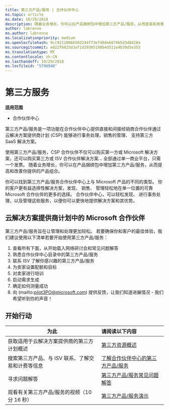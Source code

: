 ```yaml
---
title: 第三方产品/服务 | 合作伙伴中心
ms.topic: article
ms.date: 10/29/2018
description: 随着业务增长，你可以在产品捆绑包中增加第三方产品/服务，从而提高和改善你提供的产品组合。
author: labrenne
ms.author: labrenne
ms.localizationpriority: medium
ms.openlocfilehash: 9cc92120866502244f73efd8de6874b5d3d8428a
ms.sourcegitcommit: ed22f6825d3af1d19385198b4d511e4b39d5e353
ms.translationtype: MT
ms.contentlocale: zh-CN
ms.lasthandoff: 10/29/2018
ms.locfileid: "5796940"
---
```

# <a name="third-party-offers"></a>第三方服务 

**适用范围**

- 合作伙伴中心

第三方产品/服务是一项功能在合作伙伴中心提供直接和间接经销商合作伙伴通过云解决方案提供商计划 (CSP) 能够进行事务处理，销售的管理、 支持第三方 SaaS 解决方案。  

使用第三方产品/服务，CSP 合作伙伴不仅可以购买第一方或 Microsoft 解决方案，还可以购买第三方或 ISV 合作伙伴解决方案… 全部通过单一商业平台，只需一个发票。  随着业务增长，你可以在产品捆绑包中增加第三方产品/服务，从而提高和改善你提供的产品组合。 

你可以找到第三方产品/服务合作伙伴中心上与 Microsoft 产品的不同的类型。 你的客户更有益选择性解决方案，发现、 销售、 管理轻松地在单一位置的可靠 Microsoft 合作伙伴的更多的选择。 合作伙伴中心，可以轻松发现、 进行事务处理，以及管理这些服务，以便你可以更快地提供解决方案和其优势。

## <a name="microsoft-partners-in-the-cloud-solution-provider-program"></a>云解决方案提供商计划中的 Microsoft 合作伙伴

第三方产品/服务旨在让管理和处理更加轻松。 若要确保你和客户的最佳体验，我们建议使用以下清单若要开始使用第三方产品/服务：

1. 查看所有下面，从开始载入网络研讨会和常见问题解答
2. 熟悉合作伙伴中心目录中的第三方产品/服务
3. 联系 ISV 了解你感兴趣的第三方产品/服务
4. 为卖家设置配额和目标
5. 对卖家进行培训
6. 启动需求生成
7. 确定如何测量成功
8. 向 (mailto:pilot3PO@microsoft.com) 提供反馈，让我们知道进展情况 - 我们希望听到你的声音！

## <a name="get-started"></a>开始行动 

|**为此**   |**请阅读以下内容**   |
|------------------|:--------------------|
|获取适用于云解决方案提供商的第三方计划概述  |[第三方资源概述]( http://assetsprod.microsoft.com/mpn/third-party-offers-overview.pptx)|
|搜索第三方产品、与 ISV 联系、了解交易和计费等信息| [了解合作伙伴中心的第三方产品/服务](third-party-help.md) |
|寻求问题解答| [第三方产品/服务常见问题解答](http://assetsprod.microsoft.com/mpn/third-party-offers-faq.docx) |
|观看有关第三方产品/服务的视频（10 分 16 秒）   |[第三方产品/服务演示](http://assetsprod.microsoft.com/mpn/third-party-offers-demo.wma)|


